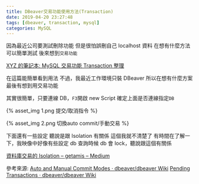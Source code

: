 ```yaml
---
title: DBeaver交易功能使用方法(Transaction)
date: 2019-04-20 23:27:48
tags: [dbeaver, transaction, mysql]
categories: MySQL
---
```


因為最近公司要測試刪除功能
但是很怕誤刪自己 localhost 資料
在想有什麼方法可以簡單測試
後來想到`交易功能`

<!--more-->

[XYZ 的筆記本: MySQL 交易功能 Transaction 整理](https://xyz.cinc.biz/2013/05/mysql-transaction.html)

在這篇能簡單看到用法
不過，我最近工作環境只裝 DBeaver
所以在想有什麼方案
最後有想到用交易功能

其實很簡單，只要連線 DB，`F3`開啟 new Script
確定上面是否連線指定`DB`

{% asset_img 1.png 提交/取消指令 %}

{% asset_img 2.png 切換auto commit/手動交易 %}

下面還有一些設定
聽說是跟 Isolation 有關係
這個我就不清楚了
有時間在了解一下，我映像中好像有些設定 db 查詢時候
db 會 lock，聽說跟這個有關係

[資料庫交易的 Isolation – getamis – Medium](https://medium.com/getamis/database-transaction-isolation-a1e448a7736e)

參考來源:
[Auto and Manual Commit Modes · dbeaver/dbeaver Wiki](https://github.com/dbeaver/dbeaver/wiki/Auto-and-Manual-Commit-Modes)
[Pending Transactions · dbeaver/dbeaver Wiki](https://github.com/dbeaver/dbeaver/wiki/Pending-Transactions)
